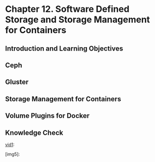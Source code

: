 # Chapter 12. Software Defined Storage and Storage Management for Containers


## Introduction and Learning Objectives




## Ceph




## Gluster




## Storage Management for Containers




## Volume Plugins for Docker




## Knowledge Check





[vid1]: 
[vid1]: 
[vid1]: 
[vid1]: 
[vid1]: 

[img1]: 
[img2]: 
[img3]: 
[img4]: 
[img5]: 

